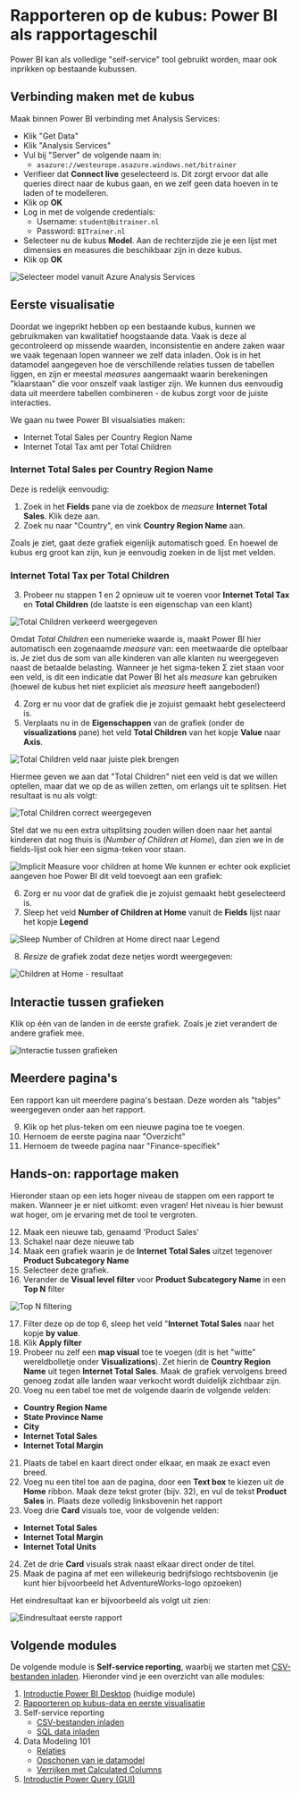 # Rapporteren op de kubus: Power BI als rapportageschil

Power BI kan als volledige "self-service" tool gebruikt worden, maar ook inprikken op bestaande kubussen.

## Verbinding maken met de kubus

Maak binnen Power BI verbinding met Analysis Services:

* Klik "Get Data"
* Klik "Analysis Services"
* Vul bij "Server" de volgende naam in:
  * `asazure://westeurope.asazure.windows.net/bitrainer`
* Verifieer dat **Connect live** geselecteerd is. Dit zorgt ervoor dat alle queries direct naar de kubus gaan, en we zelf geen data hoeven in te laden of te modelleren.
* Klik op **OK**
* Log in met de volgende credentials:
  * Username: `student@bitrainer.nl`
  * Password: `BITrainer.nl`
* Selecteer nu de kubus **Model**. Aan de rechterzijde zie je een lijst met dimensies en measures die beschikbaar zijn in deze kubus.
* Klik op **OK**

![Selecteer model vanuit Azure Analysis Services](img/SelectModelFromAAS.png)

## Eerste visualisatie

Doordat we ingeprikt hebben op een bestaande kubus, kunnen we gebruikmaken van kwalitatief hoogstaande data. Vaak is deze al gecontroleerd op missende waarden, inconsistentie en andere zaken waar we vaak tegenaan lopen wanneer we zelf data inladen. Ook is in het datamodel aangegeven hoe de verschillende relaties tussen de tabellen liggen, en zijn er meestal *measures* aangemaakt waarin berekeningen "klaarstaan" die voor onszelf vaak lastiger zijn. We kunnen dus eenvoudig data uit meerdere tabellen combineren - de kubus zorgt voor de juiste interacties.

We gaan nu twee Power BI visualsiaties maken:

* Internet Total Sales per Country Region Name
* Internet Total Tax amt per Total Children

### Internet Total Sales per Country Region Name

Deze is redelijk eenvoudig:

1. Zoek in het **Fields** pane via de zoekbox de *measure* **Internet Total Sales**. Klik deze aan.
2. Zoek nu naar "Country", en vink **Country Region Name** aan.

Zoals je ziet, gaat deze grafiek eigenlijk automatisch goed. En hoewel de kubus erg groot kan zijn, kun je eenvoudig zoeken in de lijst met velden.

### Internet Total Tax per Total Children

3. Probeer nu stappen 1 en 2 opnieuw uit te voeren voor **Internet Total Tax** en **Total Children** (de laatste is een eigenschap van een klant)

![Total Children verkeerd weergegeven](img/01-total-children-wrong.png)

Omdat *Total Children* een numerieke waarde is, maakt Power BI hier automatisch een zogenaamde *measure* van: een meetwaarde die optelbaar is. Je ziet dus de som van alle kinderen van alle klanten nu weergegeven naast de betaalde belasting. Wanneer je het sigma-teken &Sigma; ziet staan voor een veld, is dit een indicatie dat Power BI het als *measure* kan gebruiken (hoewel de kubus het niet expliciet als *measure* heeft aangeboden!)

4. Zorg er nu voor dat de grafiek die je zojuist gemaakt hebt geselecteerd is.
5. Verplaats nu in de **Eigenschappen** van de grafiek (onder de **visualizations** pane) het veld **Total Children** van het kopje **Value** naar **Axis**.

![Total Children veld naar juiste plek brengen](img/02-total-children-to-axis.png)

Hiermee geven we aan dat "Total Children" niet een veld is dat we willen optellen, maar dat we op de as willen zetten, om erlangs uit te splitsen. Het resultaat is nu als volgt:

![Total Children correct weergegeven](img/03-total-children-correct.png)

Stel dat we nu een extra uitsplitsing zouden willen doen naar het aantal kinderen dat nog thuis is (*Number of Children at Home*), dan zien we in de fields-lijst ook hier een sigma-teken voor staan. 

![Implicit Measure voor children at home](img/04-sigma-children-at-home.png)
We kunnen er echter ook expliciet aangeven hoe Power BI dit veld toevoegt aan een grafiek:

6. Zorg er nu voor dat de grafiek die je zojuist gemaakt hebt geselecteerd is.
7. Sleep het veld **Number of Children at Home** vanuit de **Fields** lijst naar het kopje **Legend**

![Sleep Number of Children at Home direct naar Legend](img/05-sleep-children-at-home.png)

8. *Resize* de grafiek zodat deze netjes wordt weergegeven:

![Children at Home - resultaat](img/06-children-at-home-correct.png)

## Interactie tussen grafieken

Klik op één van de landen in de eerste grafiek. Zoals je ziet verandert de andere grafiek mee.

![Interactie tussen grafieken](img/07-interactie-tussen-grafieken.png)

## Meerdere pagina's

Een rapport kan uit meerdere pagina's bestaan. Deze worden als "tabjes" weergegeven onder aan het rapport. 

9. Klik op het plus-teken om een nieuwe pagina toe te voegen.
10. Hernoem de eerste pagina naar "Overzicht"
11. Hernoem de tweede pagina naar "Finance-specifiek"

## Hands-on: rapportage maken

Hieronder staan op een iets hoger niveau de stappen om een rapport te maken. Wanneer je er niet uitkomt: even vragen! Het niveau is hier bewust wat hoger, om je ervaring met de tool te vergroten.

12. Maak een nieuwe tab, genaamd 'Product Sales'
13. Schakel naar deze nieuwe tab
14. Maak een grafiek waarin je de **Internet Total Sales** uitzet tegenover **Product Subcategory Name**
15. Selecteer deze grafiek.
16. Verander de **Visual level filter** voor **Product Subcategory Name** in een **Top N** filter

![Top N filtering](img/08-top-n-filter.png)

17. Filter deze op de top 6, sleep het veld "**Internet Total Sales** naar het kopje **by value**.
18. Klik **Apply filter**
19. Probeer nu zelf een **map visual** toe te voegen (dit is het "witte" wereldbolletje onder **Visualizations**). Zet hierin de **Country Region Name** uit tegen **Internet Total Sales**. Maak de grafiek vervolgens breed genoeg zodat alle landen waar verkocht wordt duidelijk zichtbaar zijn.
20. Voeg nu een tabel toe met de volgende daarin de volgende velden:
   * **Country Region Name**
   * **State Province Name**
   * **City**
   * **Internet Total Sales**
   * **Internet Total Margin**
21. Plaats de tabel en kaart direct onder elkaar, en maak ze exact even breed.
22. Voeg nu een titel toe aan de pagina, door een **Text box** te kiezen uit de **Home** ribbon. Maak deze tekst groter (bijv. 32), en vul de tekst **Product Sales** in. Plaats deze volledig linksbovenin het rapport
23. Voeg drie **Card** visuals toe, voor de volgende velden:
   * **Internet Total Sales**
   * **Internet Total Margin**
   * **Internet Total Units**
24. Zet de drie **Card** visuals strak naast elkaar direct onder de titel.
25. Maak de pagina af met een willekeurig bedrijfslogo rechtsbovenin (je kunt hier bijvoorbeeld het AdventureWorks-logo opzoeken)

Het eindresultaat kan er bijvoorbeeld als volgt uit zien:

![Eindresultaat eerste rapport](img/09-eindresultaat-eerste-rapport.png)

## Volgende modules

De volgende module is **Self-service reporting**, waarbij we starten met  [CSV-bestanden inladen](../03-Self-service-reporting/03-csv-inladen.md). Hieronder vind je een overzicht van alle modules:

1. [Introductie Power BI Desktop](../01-Introduction/01-introductie-powerbi-desktop.md) (huidige module)
2. [Rapporteren op kubus-data en eerste visualisatie](../02-Reporting-on-Cube-Data/02-reporting-on-cube-data.md)
3. Self-service reporting
   * [CSV-bestanden inladen](../03-Self-service-reporting/03-csv-inladen.md)
   * [SQL data inladen](../03-Self-service-reporting/04-sql-inladen.md)
4. Data Modeling 101
   * [Relaties](../04-Data-Modeling-101/05-relaties.md)
   * [Opschonen van je datamodel](../04-Data-Modeling-101/06-opschonen.md)
   * [Verrijken met Calculated Columns](../04-Data-Modeling-101/07-calc-columns.md)
5. [Introductie Power Query (GUI)](../05-Power-Query-GUI/08-power-query.md)
